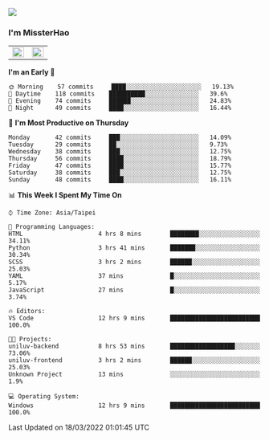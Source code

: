 ![](https://komarev.com/ghpvc/?username=MissterHao&color=ff69b4)

### I'm MissterHao


<!-- Readme stats -->
<!-- https://github.com/anuraghazra/github-readme-stats -->
<table>
<tr>
    <td valign="top" width="50%">
    <img src="https://github-readme-stats.vercel.app/api?username=MissterHao&hide_border=true&show_icons=true&locale=en" align="left" style="width: 100%" />
    </td>
    <td valign="top" width="50%">
    <img src="https://github-readme-stats.vercel.app/api/top-langs?username=MissterHao&hide_border=true&show_icons=true&locale=en&layout=compact" align="left" style="width: 100%" />
    </td>
</tr>
</table>  


<!--START_SECTION:waka-->
**I'm an Early 🐤** 

```text
🌞 Morning    57 commits     ████░░░░░░░░░░░░░░░░░░░░░   19.13% 
🌆 Daytime    118 commits    ██████████░░░░░░░░░░░░░░░   39.6% 
🌃 Evening    74 commits     ██████░░░░░░░░░░░░░░░░░░░   24.83% 
🌙 Night      49 commits     ████░░░░░░░░░░░░░░░░░░░░░   16.44%

```
📅 **I'm Most Productive on Thursday** 

```text
Monday       42 commits     ███░░░░░░░░░░░░░░░░░░░░░░   14.09% 
Tuesday      29 commits     ██░░░░░░░░░░░░░░░░░░░░░░░   9.73% 
Wednesday    38 commits     ███░░░░░░░░░░░░░░░░░░░░░░   12.75% 
Thursday     56 commits     ████░░░░░░░░░░░░░░░░░░░░░   18.79% 
Friday       47 commits     ████░░░░░░░░░░░░░░░░░░░░░   15.77% 
Saturday     38 commits     ███░░░░░░░░░░░░░░░░░░░░░░   12.75% 
Sunday       48 commits     ████░░░░░░░░░░░░░░░░░░░░░   16.11%

```


📊 **This Week I Spent My Time On** 

```text
⌚︎ Time Zone: Asia/Taipei

💬 Programming Languages: 
HTML                     4 hrs 8 mins        ████████░░░░░░░░░░░░░░░░░   34.11% 
Python                   3 hrs 41 mins       ███████░░░░░░░░░░░░░░░░░░   30.34% 
SCSS                     3 hrs 2 mins        ██████░░░░░░░░░░░░░░░░░░░   25.03% 
YAML                     37 mins             █░░░░░░░░░░░░░░░░░░░░░░░░   5.17% 
JavaScript               27 mins             █░░░░░░░░░░░░░░░░░░░░░░░░   3.74%

🔥 Editors: 
VS Code                  12 hrs 9 mins       █████████████████████████   100.0%

🐱‍💻 Projects: 
uniluv-backend           8 hrs 53 mins       ██████████████████░░░░░░░   73.06% 
uniluv-frontend          3 hrs 2 mins        ██████░░░░░░░░░░░░░░░░░░░   25.03% 
Unknown Project          13 mins             ░░░░░░░░░░░░░░░░░░░░░░░░░   1.9%

💻 Operating System: 
Windows                  12 hrs 9 mins       █████████████████████████   100.0%

```


 Last Updated on 18/03/2022 01:01:45 UTC
<!--END_SECTION:waka-->

<!--
**MissterHao/MissterHao** is a ✨ _special_ ✨ repository because its `README.md` (this file) appears on your GitHub profile.

Here are some ideas to get you started:

- 🔭 I’m currently working on ...
- 🌱 I’m currently learning ...
- 👯 I’m looking to collaborate on ...
- 🤔 I’m looking for help with ...
- 💬 Ask me about ...
- 📫 How to reach me: ...
- 😄 Pronouns: ...
- ⚡ Fun fact: ...
-->
